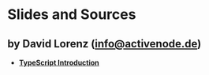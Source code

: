 # Slides and Sources 
## by David Lorenz (info@activenode.de)

- **[TypeScript Introduction](http://slides.com/activenode/typescript-introduction#/)**
